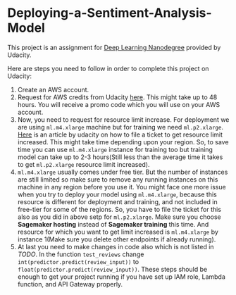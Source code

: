 # Deploying-a-Sentiment-Analysis-Model
This project is an assignment for [Deep Learning Nanodegree](https://www.udacity.com/course/deep-learning-nanodegree--nd101) provided by Udacity.

Here are steps you need to follow in order to complete this project on Udacity:
1) Create an AWS account.
2) Request for AWS credits from Udacity [here](https://udacity.zendesk.com/hc/en-us/articles/360004885031-How-do-I-get-AWS-credit-). This might take up to 48 hours. You will receive a promo code which you will use on your AWS account.
3) Now, you need to request for resource limit increase. For deployment we are using `ml.m4.xlarge` machine but for training we need `ml.p2.xlarge`. [Here](https://udacity.zendesk.com/hc/en-us/articles/360037696812-How-do-I-request-a-limit-increase-for-my-p2-xlarge-instance-) is an article by udacity on how to file a ticket to get resource limit increased. This might take time depending upon your region. So, to save time you can use `ml.m4.xlarge` instance for training too but training model can take up to 2-3 hours(Still less than the average time it takes to get `ml.p2.xlarge` resource limit increased).
4) `ml.m4.xlarge` usually comes under free tier. But the number of instances are still limited so make sure to remove any running instances on this machine in any region before you use it. You might face one more issue when you try to deploy your model using `ml.m4.xlarge`, because this resource is different for deployment and training, and not included in free-tier for some of the regions. So, you have to file the ticket for this also as you did in above setp for `ml.p2.xlarge`. Make sure you choose **Sagemaker hosting** instead of **Sagemaker training** this time. And resource for which you want to get limit increased is `ml.m4.xlarge` by instance 1(Make sure you delete other endpoints if already running).
5) At last you need to make changes in code also which is not listed in *TODO*. In the function `test_reviews` change `int(predictor.predict(review_input))` to `float(predictor.predict(review_input))`. These steps should be enough to get your project running if you have set up IAM role, Lambda function, and API Gateway properly.
